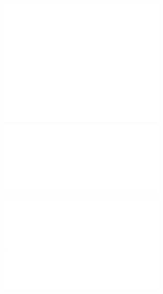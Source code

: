 ![Metrics](/github-metrics.svg) ![Metrics](/metrics.plugin.calendar.full.svg)

![languages](/metrics.plugin.languages.indepth.svg) ![languages](/metrics.plugin.languages.recent.svg)
